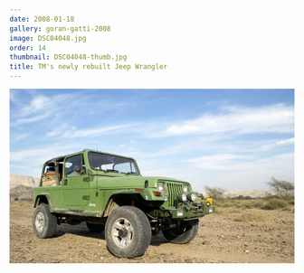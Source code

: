 ```yaml
---
date: 2008-01-18
gallery: goran-gatti-2008
image: DSC04048.jpg
order: 14
thumbnail: DSC04048-thumb.jpg
title: TM's newly rebuilt Jeep Wrangler
---
```


![TM's newly rebuilt Jeep Wrangler](./DSC04048.jpg)